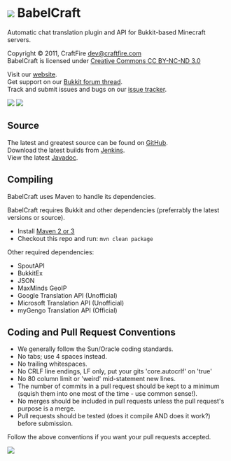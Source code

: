 [![][Project Logo]][Website]
BabelCraft
==========
Automatic chat translation plugin and API for Bukkit-based Minecraft servers.

Copyright &copy; 2011, CraftFire <dev@craftfire.com>  
BabelCraft is licensed under [Creative Commons CC BY-NC-ND 3.0][License]

Visit our [website][Website].  
Get support on our [Bukkit forum thread][Forum].  
Track and submit issues and bugs on our [issue tracker][Issues].

[![][Twitter Button]][Twitter] [![][Facebook Button]][Facebook]

Source
------
The latest and greatest source can be found on [GitHub].  
Download the latest builds from [Jenkins].  
View the latest [Javadoc].

Compiling
---------
BabelCraft uses Maven to handle its dependencies.

BabelCraft requires Bukkit and other dependencies (preferrably the latest versions or source).  
* Install [Maven 2 or 3](http://maven.apache.org/download.html)  
* Checkout this repo and run: `mvn clean package`

Other required dependencies:  
* SpoutAPI  
* BukkitEx  
* JSON  
* MaxMinds GeoIP  
* Google Translation API (Unofficial)  
* Microsoft Translation API (Unofficial)  
* myGengo Translation API (Official)

Coding and Pull Request Conventions
-----------------------------------
* We generally follow the Sun/Oracle coding standards.
* No tabs; use 4 spaces instead.
* No trailing whitespaces.
* No CRLF line endings, LF only, put your gits 'core.autocrlf' on 'true'
* No 80 column limit or 'weird' mid-statement new lines.
* The number of commits in a pull request should be kept to a minimum (squish them into one most of the time - use common sense!).
* No merges should be included in pull requests unless the pull request's purpose is a merge.
* Pull requests should be tested (does it compile AND does it work?) before submission.

Follow the above conventions if you want your pull requests accepted.

[![][Donation Button]][Donation]

[Project Logo]: http://assets.craftfire.com/img/logo/babelcraft_564x93.png
[Author Logo]: http://assets.craftfire.com/img/logo/craftfire.png
[License]: http://www.creativecommons.org/licenses/by-nc-nd/3.0/
[Website]: http://www.craftfire.com
[Forum]: http://forums.bukkit.org/threads/10839/
[GitHub]: https://github.com/CraftFire/BabelCraft
[Javadoc]: http://jddev.craftfire.com/babelcraft
[Jenkins]: http://ci.craftfire.com/job/BabelCraft
[Issues]: https://issues.craftfire.com
[Twitter]: http://www.twitter.com/CraftFireDev
[Twitter Button]: http://cdn.getspout.org/img/button/twitter_follow_us.png
[Facebook]: http://www.facebook.com/CraftFire
[Facebook Button]: http://cdn.getspout.org/img/button/facebook_like_us.png
[Donation]: https://www.paypal.com/cgi-bin/webscr?hosted_button_id=QNJH72R72TZ64&item_name=BabelCraft+%28from+github.com%29&cmd=_s-xclick
[Donation Button]: http://cdn.getspout.org/img/button/donate_paypal_96x96.png
